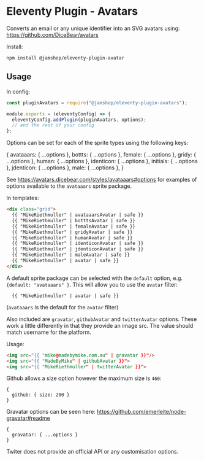 # Eleventy Plugin - Avatars

Converts an email or any unique identifier into an SVG avatars using: https://github.com/DiceBear/avatars

Install:

```
npm install @jamshop/eleventy-plugin-avatar
```

## Usage

In config:

```js
const pluginAvatars = require("@jamshop/eleventy-plugin-avatars");

module.exports = (eleventyConfig) => {
  eleventyConfig.addPlugin(pluginAvatars, options);
  // and the rest of your config
};
```
Options can be set for each of the sprite types using the following keys:

{
  avataaars: { ...options },
  bottts: { ...options },
  female: { ...options },
  gridy: { ...options },
  human: { ...options },
  identicon: { ...options },
  initials: { ...options },
  jdenticon: { ...options },
  male: { ...options },
}

See https://avatars.dicebear.com/styles/avataaars#options for examples of options available to the `avataaars` sprite package.

In templates:

```html
<div class="grid">
  {{ "MikeRiethmuller" | avataaarsAvatar | safe }}
  {{ "MikeRiethmuller" | botttsAvatar | safe }}
  {{ "MikeRiethmuller" | femaleAvatar | safe }}
  {{ "MikeRiethmuller" | gridyAvatar | safe }}
  {{ "MikeRiethmuller" | humanAvatar | safe }}
  {{ "MikeRiethmuller" | identiconAvatar | safe }}
  {{ "MikeRiethmuller" | jdenticonAvatar | safe }}
  {{ "MikeRiethmuller" | maleAvatar | safe }}
  {{ "MikeRiethmuller" | avatar | safe }}
</div>
```

A default sprite package can be selected with the `default` option, e.g. `{default: "avataaars" }`. This will allow you to use the `avatar` filter:

```
  {{ "MikeRiethmuller" | avatar | safe }}
  ```

(`avataaars` is the default for the `avatar` filter)

Also included are `gravatar`, `githubAvatar` and `twitterAvatar` options. These work a little differently in that they provide an image src. The value should match username for the platform.

Usage:

```html
<img src="{{ "mike@madebymike.com.au" | gravatar }}"/>
<img src="{{ "MadeByMike" | githubAvatar }}">
<img src="{{ "MikeRiethmuller" | twitterAvatar }}">
```

Github allows a size option however the maximum size is `460`:

```
{
  github: { size: 200 }
}
```

Gravatar options can be seen here: https://github.com/emerleite/node-gravatar#readme


```
{
  gravatar: { ...options }
}
```

Twiter does not provide an official API or any customisation options.
